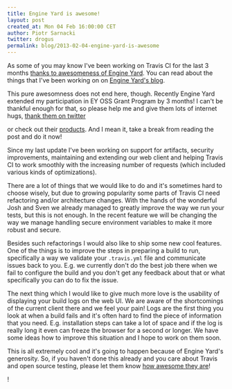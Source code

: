 ```yaml
---
title: Engine Yard is awesome!
layout: post
created_at: Mon 04 Feb 16:00:00 CET
author: Piotr Sarnacki
twitter: drogus
permalink: blog/2013-02-04-engine-yard-is-awesome
---
```


As some of you may know I've been working on Travis CI for the last 3 months
[thanks to awesomeness of Engine Yard](http://about.travis-ci.org/blog/2012-10-22-engine-yard-sponsors-piotr-sarnacki-to-work-on-travis/).
You can read about the things that I've been working on on
[Engine Yard's blog](http://blog.engineyard.com/2012/travis-ci?eymktci=70170000000hHEC).

This pure awesomness does not end here, though. Recently Engine Yard extended
my participation in EY OSS Grant Program by 3 months! I can't be thankful
enough for that, so please help me and give them lots of internet hugs,
<a href="https://twitter.com/share" class="twitter-share-button" data-text="Thank you @engineyard!">thank them on twitter</a>
<script>!function(d,s,id){var js,fjs=d.getElementsByTagName(s)[0];if(!d.getElementById(id)){js=d.createElement(s);js.id=id;js.src="//platform.twitter.com/widgets.js";fjs.parentNode.insertBefore(js,fjs);}}(document,"script","twitter-wjs");</script>
or check out their [products](https://www.engineyard.com/). And I mean it, take a break from
reading the post and do it now!

Since my last update I've been working on support for artifacts, security
improvements, maintaining and extending our web client and helping Travis CI to
work smoothly with the increasing number of requests (which included various
kinds of optimizations).

There are a lot of things that we would like to do and it's sometimes hard to
choose wisely, but due to growing popularity some parts of Travis CI need
refactoring and/or architecture changes. With the hands of the wonderful Josh
and Sven we already managed to greatly improve the way we run your tests, but
this is not enough. In the recent feature we will be changing the way we manage
handling secure environment variables to make it more robust and secure.

Besides such refactorings I would also like to ship some new cool features.
One of the things is to improve the steps in preparing a build to run, specifically a way
we validate your `.travis.yml` file and communicate issues back to you.  E.g.
we currently don't do the best job there when we fail to configure the build
and you don't get any feedback about that or what specifically you can do to
fix the issue.

The next thing which I would like to give much more love is the usability of
displaying your build logs on the web UI. We are aware of the shortcomings of
the current client there and we feel your pain! Logs are the first thing you
look at when a build fails and it's often hard to find the piece of information
that you need. E.g. installation steps can take a lot of space and if the log
is really long it even can freeze the browser for a second or longer. We have
some ideas how to improve this situation and I hope to work on them soon.

This is all extremely cool and it's going to happen because of Engine Yard's
generosity. So, if you haven't done this already and you care about Travis and
open source testing, please let them know
 <a href="https://twitter.com/share" class="twitter-share-button" data-text="Thank you @engineyard!">how awesome they are</a>!
<script>!function(d,s,id){var js,fjs=d.getElementsByTagName(s)[0];if(!d.getElementById(id)){js=d.createElement(s);js.id=id;js.src="//platform.twitter.com/widgets.js";fjs.parentNode.insertBefore(js,fjs);}}(document,"script","twitter-wjs");</script>!


